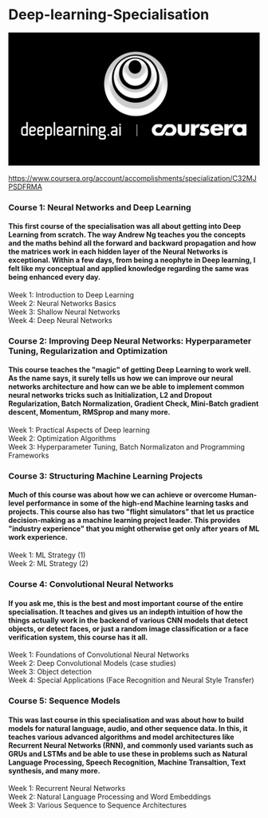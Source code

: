 # Deep-learning-Specialisation




![](images/logo.png)

https://www.coursera.org/account/accomplishments/specialization/C32MJPSDFRMA
### Course 1: Neural Networks and Deep Learning
#### This first course of the specialisation was all about getting into Deep Learning from scratch. The way Andrew Ng teaches you the concepts and the maths behind all the forward and backward propagation and how the matrices work in each hidden layer of the Neural Networks is exceptional. Within a few days, from being a neophyte in Deep learning, I felt like my conceptual and applied knowledge regarding the same was being enhanced every day.

Week 1: Introduction to Deep Learning\
Week 2: Neural Networks Basics\
Week 3: Shallow Neural Networks\
Week 4: Deep Neural Networks


### Course 2: Improving Deep Neural Networks: Hyperparameter Tuning, Regularization and Optimization
#### This course teaches the "magic" of getting Deep Learning to work well. As the name says, it surely tells us how we can improve our neural networks architecture and how can we be able to implement common neural networks tricks such as Initialization, L2 and Dropout Regularization, Batch Normalization, Gradient Check, Mini-Batch gradient descent, Momentum, RMSprop and many more.

Week 1: Practical Aspects of Deep learning\
Week 2: Optimization Algorithms\
Week 3: Hyperparameter Tuning, Batch Normalizaton and Programming Frameworks


### Course 3: Structuring Machine Learning Projects
#### Much of this course was about how we can achieve or overcome Human-level performance in some of the high-end Machine learning tasks and projects. This course also has two "flight simulators" that let us practice decision-making as a machine learning project leader. This provides "industry experience" that you might otherwise get only after years of ML work experience.

Week 1: ML Strategy (1)\
Week 2: ML Strategy (2)


### Course 4: Convolutional Neural Networks
#### If you ask me, this is the best and most important course of the entire specialisation. It teaches and gives us an indepth intuition of how the things actually work in the backend of various CNN models that detect objects, or detect faces, or just a random image classification or a face verification system, this course has it all.

Week 1: Foundations of Convolutional Neural Networks\
Week 2: Deep Convolutional Models (case studies)\
Week 3: Object detection\
Week 4: Special Applications (Face Recognition and Neural Style Transfer)


### Course 5: Sequence Models
#### This was last course in this specialisation and was about how to build models for natural language, audio, and other sequence data. In this, it teaches various advanced algorithms and model architectures like Recurrent Neural Networks (RNN), and commonly used variants such as GRUs and LSTMs and be able to use these in problems such as Natural Language Processing, Speech Recognition, Machine Transaltion, Text synthesis, and many more. 

Week 1: Recurrent Neural Networks\
Week 2: Natural Language Processing and Word Embeddings\
Week 3: Various Sequence to Sequence Architectures
